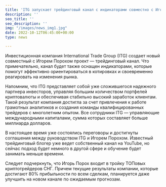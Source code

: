 ```yaml
---
title: 'ITG запускает трейдинговый канал с индикаторами совместно с Игорем Порохом '
description: ''
seo_title: ''
seo_description: ''
img: "/images/news_img1.jpg"
date: 2022-10-12T06:45:00+00:00
type: news

---
```

Инвестиционная компания International Trade Group (ITG) создает новый совместный с Игорем Порохом проект — трейдинговый канал. Что примечательно, канал будет также оснащен индикаторами, которые помогут эффективно ориентироваться в котировках и своевременно реагировать на изменения рынка.

Напомним, что ITG представляет собой уже сложившегося надежного партнера инвесторов, управляя большим количеством портфелей криптовалюты и обеспечивая стабильно высокий заработок клиентам. Такой результат компания достигла за счет привлечения к работе грамотных аналитиков и создания команды квалифицированных трейдеров с многолетним опытом. Все сотрудники ITG — управляющие международными капиталами, сумма которых составляет больше миллиарда долларов.

В настоящее время уже состоялись переговоры и достигнуты соглашения между руководством ITG и Игорем Порохом. Известный трейдинговый блогер уже ведет собственный канал на YouTube, но сейчас подход будет немного в другой сфере и обучение будет занимать меньше времени.

Следует подчеркнуть, что Игорь Порох входит в тройку ТОПовых криптотрейдеров СНГ. Причем текущие результаты компании, которые достигают 80% прибыльности по всем сделкам, планируется даже улучшить на новом канале по ожидаемым прогнозам.